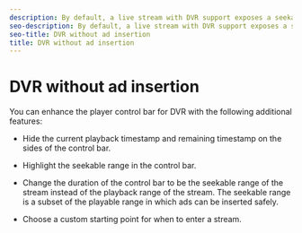 ```yaml
---
description: By default, a live stream with DVR support exposes a seekable range in which the viewer can pause and seek.
seo-description: By default, a live stream with DVR support exposes a seekable range in which the viewer can pause and seek.
seo-title: DVR without ad insertion
title: DVR without ad insertion
---
```


# DVR without ad insertion

You can enhance the player control bar for DVR with the following additional features:
* Hide the current playback timestamp and remaining timestamp on the sides of the control bar.
* Highlight the seekable range in the control bar.
* Change the duration of the control bar to be the seekable range of the stream instead of the playback range of the stream.
  The seekable range is a subset of the playable range in which ads can be inserted safely.
  
  
* Choose a custom starting point for when to enter a stream.




